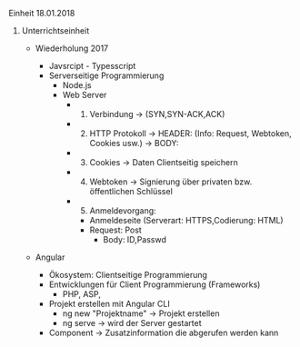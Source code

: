 Einheit 18.01.2018

1. Unterrichtseinheit
    - Wiederholung 2017 
        - Javsrcipt - Typesscript 
        - Serverseitige Programmierung 
            - Node.js
            - Web Server
                - 1. Verbindung -> (SYN,SYN-ACK,ACK)
                - 2. HTTP Protokoll -> HEADER: (Info: Request, Webtoken, Cookies usw.)
                                    -> BODY: 
                - 3. Cookies -> Daten Clientseitig speichern 
                - 4. Webtoken -> Signierung über privaten bzw. öffentlichen Schlüssel
                - 5. Anmeldevorgang: 
                    - Anmeldeseite (Serverart: HTTPS,Codierung: HTML)  
                    - Request: Post 
                        - Body: ID,Passwd
    
    - Angular 
        - Ökosystem: Clientseitige Programmierung
        - Entwicklungen für Client Programmierung (Frameworks)
            - PHP, ASP, 
        - Projekt erstellen mit Angular CLI 
            - ng new "Projektname" -> Projekt erstellen 
            - ng serve -> wird der Server gestartet
        - Component -> Zusatzinformation die abgerufen werden kann 


     